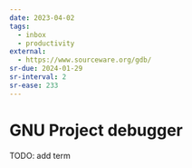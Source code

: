```yaml
---
date: 2023-04-02
tags:
  - inbox
  - productivity
external:
  - https://www.sourceware.org/gdb/
sr-due: 2024-01-29
sr-interval: 2
sr-ease: 233
---
```


# GNU Project debugger

TODO: add term
